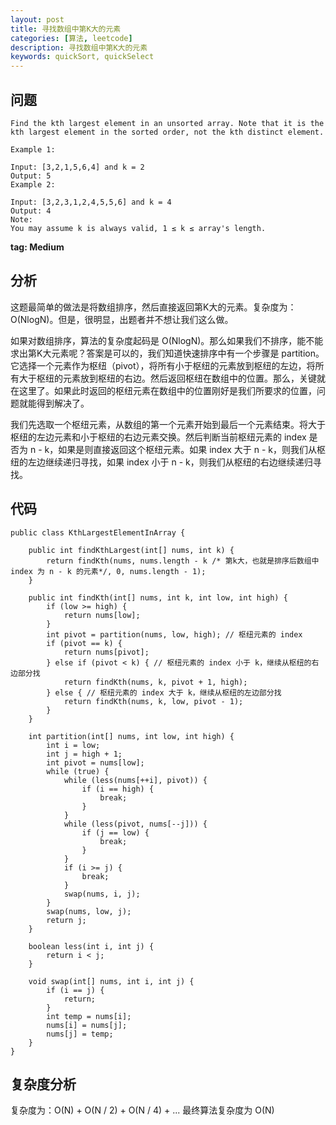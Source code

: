 ```yaml
---
layout: post
title: 寻找数组中第K大的元素
categories: [算法, leetcode]
description: 寻找数组中第K大的元素
keywords: quickSort, quickSelect
---
```


## 问题

```
Find the kth largest element in an unsorted array. Note that it is the kth largest element in the sorted order, not the kth distinct element.

Example 1:

Input: [3,2,1,5,6,4] and k = 2
Output: 5
Example 2:

Input: [3,2,3,1,2,4,5,5,6] and k = 4
Output: 4
Note: 
You may assume k is always valid, 1 ≤ k ≤ array's length.
```

**tag: Medium**

## 分析
这题最简单的做法是将数组排序，然后直接返回第K大的元素。复杂度为：O(NlogN)。但是，很明显，出题者并不想让我们这么做。

如果对数组排序，算法的复杂度起码是 O(NlogN)。那么如果我们不排序，能不能求出第K大元素呢？答案是可以的，我们知道快速排序中有一个步骤是 partition。它选择一个元素作为枢纽（pivot），将所有小于枢纽的元素放到枢纽的左边，将所有大于枢纽的元素放到枢纽的右边。然后返回枢纽在数组中的位置。那么，关键就在这里了。如果此时返回的枢纽元素在数组中的位置刚好是我们所要求的位置，问题就能得到解决了。

我们先选取一个枢纽元素，从数组的第一个元素开始到最后一个元素结束。将大于枢纽的左边元素和小于枢纽的右边元素交换。然后判断当前枢纽元素的 index 是否为 n - k，如果是则直接返回这个枢纽元素。如果 index 大于 n - k，则我们从枢纽的左边继续递归寻找，如果 index 小于 n - k，则我们从枢纽的右边继续递归寻找。

## 代码
```
public class KthLargestElementInArray {

    public int findKthLargest(int[] nums, int k) {
        return findKth(nums, nums.length - k /* 第k大，也就是排序后数组中 index 为 n - k 的元素*/, 0, nums.length - 1);
    }

    public int findKth(int[] nums, int k, int low, int high) {
        if (low >= high) {
            return nums[low];
        }
        int pivot = partition(nums, low, high); // 枢纽元素的 index
        if (pivot == k) {
            return nums[pivot];
        } else if (pivot < k) { // 枢纽元素的 index 小于 k，继续从枢纽的右边部分找
            return findKth(nums, k, pivot + 1, high);
        } else { // 枢纽元素的 index 大于 k，继续从枢纽的左边部分找
            return findKth(nums, k, low, pivot - 1);
        }
    }

    int partition(int[] nums, int low, int high) {
        int i = low;
        int j = high + 1;
        int pivot = nums[low];
        while (true) {
            while (less(nums[++i], pivot)) {
                if (i == high) {
                    break;
                }
            }
            while (less(pivot, nums[--j])) {
                if (j == low) {
                    break;
                }
            }
            if (i >= j) {
                break;
            }
            swap(nums, i, j);
        }
        swap(nums, low, j);
        return j;
    }

    boolean less(int i, int j) {
        return i < j;
    }

    void swap(int[] nums, int i, int j) {
        if (i == j) {
            return;
        }
        int temp = nums[i];
        nums[i] = nums[j];
        nums[j] = temp;
    }
}
```

## 复杂度分析
复杂度为：O(N) + O(N / 2) + O(N / 4) + ...
最终算法复杂度为 O(N)